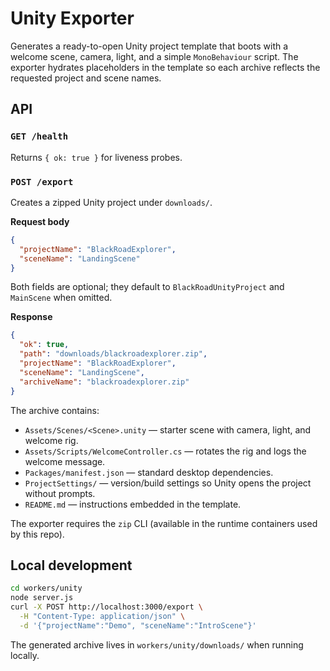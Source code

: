 # Unity Exporter

Generates a ready-to-open Unity project template that boots with a welcome scene, camera, light, and a simple `MonoBehaviour` script. The exporter hydrates placeholders in the template so each archive reflects the requested project and scene names.

## API

### `GET /health`
Returns `{ ok: true }` for liveness probes.

### `POST /export`
Creates a zipped Unity project under `downloads/`.

**Request body**
```json
{
  "projectName": "BlackRoadExplorer",
  "sceneName": "LandingScene"
}
```
Both fields are optional; they default to `BlackRoadUnityProject` and `MainScene` when omitted.

**Response**
```json
{
  "ok": true,
  "path": "downloads/blackroadexplorer.zip",
  "projectName": "BlackRoadExplorer",
  "sceneName": "LandingScene",
  "archiveName": "blackroadexplorer.zip"
}
```

The archive contains:
- `Assets/Scenes/<Scene>.unity` — starter scene with camera, light, and welcome rig.
- `Assets/Scripts/WelcomeController.cs` — rotates the rig and logs the welcome message.
- `Packages/manifest.json` — standard desktop dependencies.
- `ProjectSettings/` — version/build settings so Unity opens the project without prompts.
- `README.md` — instructions embedded in the template.

The exporter requires the `zip` CLI (available in the runtime containers used by this repo).

## Local development

```bash
cd workers/unity
node server.js
curl -X POST http://localhost:3000/export \
  -H "Content-Type: application/json" \
  -d '{"projectName":"Demo", "sceneName":"IntroScene"}'
```

The generated archive lives in `workers/unity/downloads/` when running locally.
